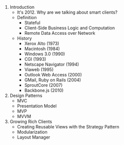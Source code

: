 1.  Introduction
    - It's 2012. Why are we talking about smart clients?
    - Definition
        - Stateful
        - Client-Side Business Logic and Computation
        - Remote Data Access over Network
    - History
        - Xerox Alto (1973)
        - Macintosh (1984)
        - Windows 3.0 (1990)
        - CGI (1993)
        - Netscape Navigator (1994)
        - Viaweb (1995)
        - Outlook Web Access (2000)
        - GMail, Ruby on Rails (2004)
        - SproutCore (2007)
        - Backbone.js (2010)
2.  Design Patterns
    - MVC
    - Presentation Model
    - MVP
    - MVVM
3.  Growing Rich Clients
    - Creating Reusable Views with the Strategy Pattern
    - Modularization
    - Layout Manager
